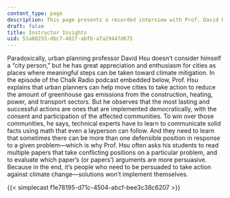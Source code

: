 ```yaml
---
content_type: page
description: This page presents a recorded interview with Prof. David Hsu
draft: false
title: Instructor Insights
uid: 51a00255-dbc7-482f-abfb-a7a29447d675
---
```

Paradoxically, urban planning professor David Hsu doesn’t consider himself a “city person,” but he has great appreciation and enthusiasm for cities as places where meaningful steps can be taken toward climate mitigation. In the episode of the Chalk Radio podcast embedded below, Prof. Hsu explains that urban planners can help move cities to take action to reduce the amount of greenhouse gas emissions from the construction, heating, power, and transport sectors. But he observes that the most lasting and successful actions are ones that are implemented democratically, with the consent and participation of the affected communities. To win over those communities, he says, technical experts have to learn to communicate solid facts using math that even a layperson can follow. And they need to learn that sometimes there can be more than one defensible position in response to a given problem—which is why Prof. Hsu often asks his students to read multiple papers that take conflicting positions on a particular problem, and to evaluate which paper’s (or papers’) arguments are more persuasive. Because in the end, it’s people who need to be persuaded to take action against climate change—solutions won’t implement themselves.

{{< simplecast f1e78195-d71c-4504-abcf-bee3c38c6207 >}}